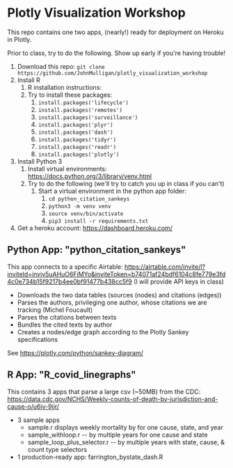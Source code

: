 # Plotly Visualization Workshop

This repo contains one two apps, (nearly!) ready for deployment on Heroku in Plotly.

Prior to class, try to do the following. Show up early if you're having trouble!
1. Download this repo: `git clone https://github.com/JohnMulligan/plotly_visualization_workshop`
1. Install R
	1. R installation instructions: 
	1. Try to install these packages:
		1. `install.packages('lifecycle')`
		1. `install.packages('remotes')`
		1. `install.packages('surveillance')`
		1. `install.packages('plyr')`
		1. `install.packages('dash')`
		1. `install.packages('tidyr')`
		1. `install.packages('readr')`
		1. `install.packages('plotly')`
1. Install Python 3
	1. Install virtual environments: https://docs.python.org/3/library/venv.html
	1. Try to do the following (we'll try to catch you up in class if you can't)
		1. Start a virtual environment in the python app folder:
			1. `cd python_citation_sankeys`
			1. `python3 -m venv venv`
			1. `source venv/bin/activate`
			1. `pip3 install -r requirements.txt`
1. Get a heroku account: https://dashboard.heroku.com/

## Python App: "python_citation_sankeys"

This app connects to a specific Airtable: https://airtable.com/invite/l?inviteId=invjv5uAHuO6FiMYo&inviteToken=b74071af24bdf6104c8fe779e3fd4c0e734b15f9217b4ee0bf91477b438cc5f9
(I will provide API keys in class)

* Downloads the two data tables (sources (nodes) and citations (edges))
* Parses the authors, privileging one author, whose citations we are tracking (Michel Foucault)
* Parses the citations between texts
* Bundles the cited texts by author
* Creates a nodes/edge graph according to the Plotly Sankey specifications

See https://plotly.com/python/sankey-diagram/

## R App: "R_covid_linegraphs"

This contains 3 apps that parse a large csv (~50MB) from the CDC: https://data.cdc.gov/NCHS/Weekly-counts-of-death-by-jurisdiction-and-cause-o/u6jv-9ijr/

* 3 sample apps
	* sample.r displays weekly mortality by for one cause, state, and year
	* sample_withloop.r -- by multiple years for one cause and state
	* sample_loop_plus_selector.r -- by multiple years with state, cause, & count type selectors
* 1 production-ready app: farrington_bystate_dash.R